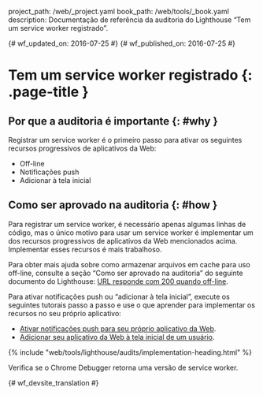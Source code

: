 project_path: /web/_project.yaml
book_path: /web/tools/_book.yaml
description: Documentação de referência da auditoria do Lighthouse “Tem um service worker registrado”.

{# wf_updated_on: 2016-07-25 #}
{# wf_published_on: 2016-07-25 #}

# Tem um service worker registrado {: .page-title }

## Por que a auditoria é importante {: #why }

Registrar um service worker é o primeiro passo para ativar
os seguintes recursos progressivos de aplicativos da Web:

* Off-line
* Notificações push
* Adicionar à tela inicial

## Como ser aprovado na auditoria {: #how }

Para registrar um service worker, é necessário apenas algumas linhas de código, mas o único
motivo para usar um service worker é implementar um dos recursos progressivos
de aplicativos da Web mencionados acima. Implementar esses recursos é mais
trabalhoso.

Para obter mais ajuda sobre como armazenar arquivos em cache para uso off-line, consulte a seção “Como ser aprovado na
auditoria” do seguinte documento do Lighthouse: [URL responde com 200 quando
off-line](http-200-when-offline#how).

Para ativar notificações push ou “adicionar à tela inicial”, execute os
seguintes tutorais passo a passo e use o que aprender para implementar
os recursos no seu próprio aplicativo:

* [Ativar notificações push para seu próprio aplicativo
 da Web](https://codelabs.developers.google.com/codelabs/push-notifications).
* [Adicionar seu aplicativo da Web à tela inicial
 de um usuário](https://codelabs.developers.google.com/codelabs/add-to-home-screen).

{% include "web/tools/lighthouse/audits/implementation-heading.html" %}

Verifica se o Chrome Debugger retorna uma versão de service worker.


{# wf_devsite_translation #}
